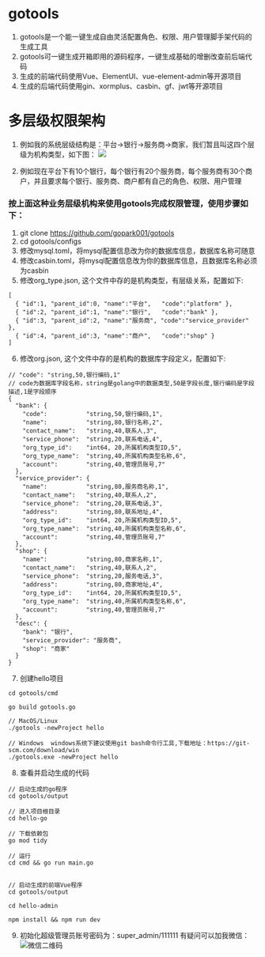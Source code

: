 # gotools
1. gotools是一个能一键生成自由灵活配置角色、权限、用户管理脚手架代码的生成工具
2. gotools可一键生成开箱即用的源码程序，一键生成基础的增删改查前后端代码
2. 生成的前端代码使用Vue、ElementUI、vue-element-admin等开源项目
3. 生成的后端代码使用gin、xormplus、casbin、gf、jwt等开源项目

# 多层级权限架构
1. 例如我的系统层级结构是：平台->银行->服务商->商家，我们暂且叫这四个层级为机构类型，如下图：
![](https://github.com/gopark001/gotools/blob/master/images/1562936179826.jpg)  

2. 例如现在平台下有10个银行，每个银行有20个服务商，每个服务商有30个商户，并且要求每个银行、服务商、商户都有自己的角色、权限、用户管理

### 按上面这种业务层级机构来使用gotools完成权限管理，使用步骤如下：
1. git clone https://github.com/gopark001/gotools
2. cd gotools/configs
3. 修改mysql.toml，将mysql配置信息改为你的数据库信息，数据库名称可随意
4. 修改casbin.toml，将mysql配置信息改为你的数据库信息，且数据库名称必须为casbin
5. 修改org_type.json, 这个文件中存的是机构类型，有层级关系，配置如下:  
```
[
  { "id":1, "parent_id":0, "name":"平台",   "code":"platform" },
  { "id":2, "parent_id":1, "name":"银行",   "code":"bank" },
  { "id":3, "parent_id":2, "name":"服务商", "code":"service_provider" },
  { "id":4, "parent_id":3, "name":"商户",   "code":"shop" }
]
```
6. 修改org.json, 这个文件中存的是机构的数据库字段定义，配置如下:  
```
// "code": "string,50,银行编码,1"
// code为数据库字段名称，string是golang中的数据类型,50是字段长度,银行编码是字段描述,1是字段顺序
{
  "bank": {
    "code":           "string,50,银行编码,1",
    "name":           "string,80,银行名称,2",
    "contact_name":   "string,40,联系人,3",
    "service_phone":  "string,20,联系电话,4",
    "org_type_id":    "int64, 20,所属机构类型ID,5",
    "org_type_name":  "string,40,所属机构类型名称,6",
    "account":        "string,40,管理员账号,7"
  },
  "service_provider": {
    "name":           "string,80,服务商名称,1",
    "contact_name":   "string,40,联系人,2",
    "service_phone":  "string,20,联系电话,3",
    "address":        "string,80,联系地址,4",
    "org_type_id":    "int64, 20,所属机构类型ID,5",
    "org_type_name":  "string,40,所属机构类型名称,6",
    "account":        "string,40,管理员账号,7"
  },
  "shop": {
    "name":           "string,80,商家名称,1",
    "contact_name":   "string,40,联系人,2",
    "service_phone":  "string,20,服务电话,3",
    "address":        "string,80,商家地址,4",
    "org_type_id":    "int64, 20,所属机构类型ID,5",
    "org_type_name":  "string,40,所属机构类型名称,6",
    "account":        "string,40,管理员账号,7"
  },
  "desc": {
    "bank": "银行",
    "service_provider": "服务商",
    "shop": "商家"
  }
}
```
7. 创建hello项目
```
cd gotools/cmd

go build gotools.go

// MacOS/Linux
./gotools -newProject hello

// Windows  windows系统下建议使用git bash命令行工具,下载地址：https://git-scm.com/download/win
./gotools.exe -newProject hello
```
8. 查看并启动生成的代码
```
// 启动生成的go程序
cd gotools/output

// 进入项目根目录
cd hello-go

// 下载依赖包
go mod tidy

// 运行
cd cmd && go run main.go


// 启动生成的前端Vue程序
cd gotools/output

cd hello-admin

npm install && npm run dev
```
9. 初始化超级管理员账号密码为：super_admin/111111
有疑问可以加我微信：  
![微信二维码](https://images.gitee.com/uploads/images/2019/0718/094023_81e9896e_88608.png "微信二维码")




